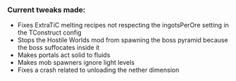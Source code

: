 ### Current tweaks made:
* Fixes ExtraTiC melting recipes not respecting the ingotsPerOre setting in the TConstruct config
* Stops the Hostile Worlds mod from spawning the boss pyramid because the boss suffocates inside it
* Makes portals act solid to fluids
* Makes mob spawners ignore light levels
* Fixes a crash related to unloading the nether dimension